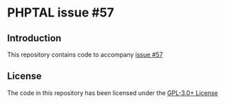 # PHPTAL issue #57

## Introduction

This repository contains code to accompany [issue #57](https://github.com/phptal/PHPTAL/issues/57)

## License

The code in this repository has been licensed under the [GPL-3.0+ License](./LICENSE)